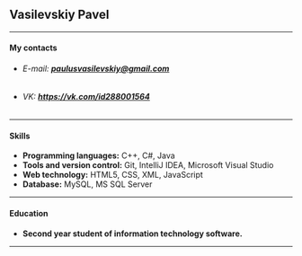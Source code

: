 ## Vasilevskiy Pavel
---
#### My contacts
* ###### E-mail: **paulusvasilevskiy@gmail.com**
* ###### VK: **https://vk.com/id288001564**
---
#### Skills
* **Programming languages:** С++, C#, Java
* **Tools and version control:** Git, IntelliJ IDEA, Microsoft Visual Studio
* **Web technology:** HTML5, CSS, XML, JavaScript
* **Database:** MySQL, MS SQL Server
---
#### Education
* **Second year student of information technology software.**
---

